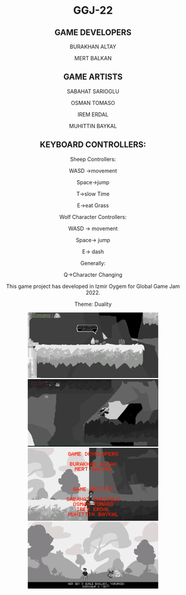 <div align="center"><h1>GGJ-22</h1><div>

<div align="center"><h2>GAME DEVELOPERS</h1><div>

<p>BURAKHAN ALTAY</p>
<p>MERT BALKAN</p>

 
<div align="center"><h2>GAME ARTISTS</h2><div>
<p>SABAHAT SARIOGLU</p>
<p>OSMAN TOMASO</p>
<p>IREM ERDAL</p>
<p>MUHITTIN BAYKAL</p>


<div align="center"><h2>KEYBOARD CONTROLLERS:</h2><div>
 <p><bold>Sheep Controllers:</bold></p>
<p>WASD ->movement</p>
<p>Space->jump</p>
<p>T->slow Time</p>
<p>E->eat Grass</p>

 <p><bold>Wolf Character Controllers:</bold></p>
<p>WASD -> movement</p>
<p>Space-> jump</p>
<p>E-> dash</p>

<p><bold>Generally:</bold></p>
<p>Q->Character Changing</p>
 
<p>This game project has developed in Izmir Oygem for Global Game Jam 2022.</p>

<p>Theme: Duality</p>


<p align="center">
  <img src="https://github.com/MertBalkan/GGJ-22/blob/main/GamePhotos/gss1.png" width="350" title="SS1">
  <img src="https://github.com/MertBalkan/GGJ-22/blob/main/GamePhotos/gss2.png" width="350" title="SS2">
  <img src="https://github.com/MertBalkan/GGJ-22/blob/main/GamePhotos/gss3.png" width="350" title="SS3">
  <img src="https://github.com/MertBalkan/GGJ-22/blob/main/GamePhotos/gss4.png" width="350" title="SS4">
</p>
